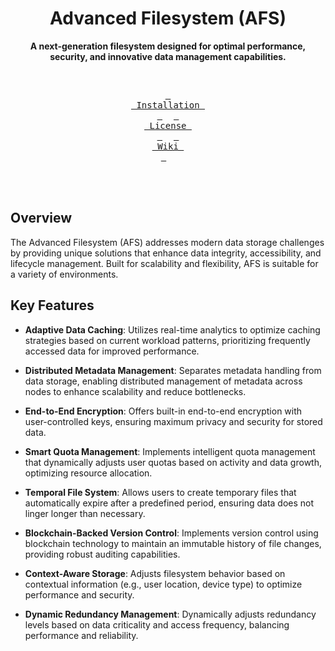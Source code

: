 <div align = center>
  
  <h1> Advanced Filesystem (AFS) </h1>
  
  **A next-generation filesystem designed for optimal performance, security, and innovative data management capabilities.**

  
</div>

<div align="center">

<br>

  <a href="#installation"><kbd> <br> Installation <br> </kbd></a>&ensp;&ensp;
  <a href="https://github.com/vnothkumar/portium/blob/main/LICENSE"><kbd> <br> License <br> </kbd></a>&ensp;&ensp;
  <a href="https://github.com/vnothkumar/portium/wiki"><kbd> <br> Wiki <br> </kbd></a>&ensp;&ensp;

</div><br><br>

## Overview

The Advanced Filesystem (AFS) addresses modern data storage challenges by providing unique solutions that enhance data integrity, accessibility, and lifecycle management. Built for scalability and flexibility, AFS is suitable for a variety of environments.

## Key Features

- **Adaptive Data Caching**: Utilizes real-time analytics to optimize caching strategies based on current workload patterns, prioritizing frequently accessed data for improved performance.

- **Distributed Metadata Management**: Separates metadata handling from data storage, enabling distributed management of metadata across nodes to enhance scalability and reduce bottlenecks.

- **End-to-End Encryption**: Offers built-in end-to-end encryption with user-controlled keys, ensuring maximum privacy and security for stored data.

- **Smart Quota Management**: Implements intelligent quota management that dynamically adjusts user quotas based on activity and data growth, optimizing resource allocation.

- **Temporal File System**: Allows users to create temporary files that automatically expire after a predefined period, ensuring data does not linger longer than necessary.

- **Blockchain-Backed Version Control**: Implements version control using blockchain technology to maintain an immutable history of file changes, providing robust auditing capabilities.

- **Context-Aware Storage**: Adjusts filesystem behavior based on contextual information (e.g., user location, device type) to optimize performance and security.

- **Dynamic Redundancy Management**: Dynamically adjusts redundancy levels based on data criticality and access frequency, balancing performance and reliability.
